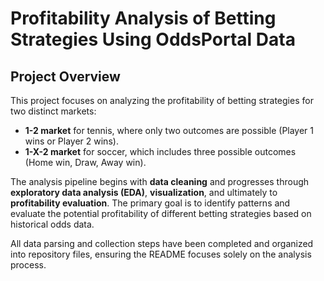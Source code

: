 # **Profitability Analysis of Betting Strategies Using OddsPortal Data**

## **Project Overview**
This project focuses on analyzing the profitability of betting strategies for two distinct markets:
- **1-2 market** for tennis, where only two outcomes are possible (Player 1 wins or Player 2 wins).
- **1-X-2 market** for soccer, which includes three possible outcomes (Home win, Draw, Away win).

The analysis pipeline begins with **data cleaning** and progresses through **exploratory data analysis (EDA)**, **visualization**, and ultimately to **profitability evaluation**. The primary goal is to identify patterns and evaluate the potential profitability of different betting strategies based on historical odds data.

All data parsing and collection steps have been completed and organized into repository files, ensuring the README focuses solely on the analysis process.
